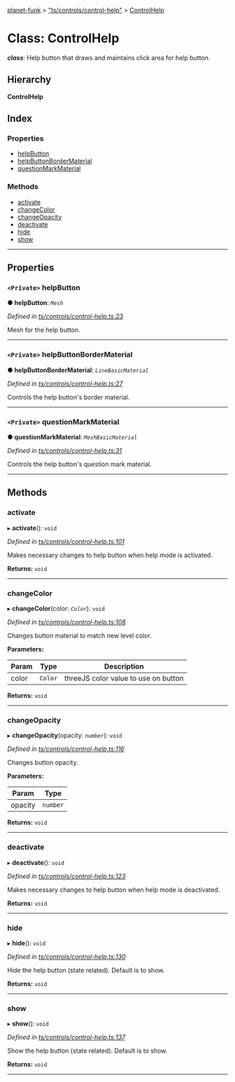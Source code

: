 [planet-funk](../README.md) > ["ts/controls/control-help"](../modules/_ts_controls_control_help_.md) > [ControlHelp](../classes/_ts_controls_control_help_.controlhelp.md)

# Class: ControlHelp

*__class__*: Help button that draws and maintains click area for help button.

## Hierarchy

**ControlHelp**

## Index

### Properties

* [helpButton](_ts_controls_control_help_.controlhelp.md#helpbutton)
* [helpButtonBorderMaterial](_ts_controls_control_help_.controlhelp.md#helpbuttonbordermaterial)
* [questionMarkMaterial](_ts_controls_control_help_.controlhelp.md#questionmarkmaterial)

### Methods

* [activate](_ts_controls_control_help_.controlhelp.md#activate)
* [changeColor](_ts_controls_control_help_.controlhelp.md#changecolor)
* [changeOpacity](_ts_controls_control_help_.controlhelp.md#changeopacity)
* [deactivate](_ts_controls_control_help_.controlhelp.md#deactivate)
* [hide](_ts_controls_control_help_.controlhelp.md#hide)
* [show](_ts_controls_control_help_.controlhelp.md#show)

---

## Properties

<a id="helpbutton"></a>

### `<Private>` helpButton

**● helpButton**: *`Mesh`*

*Defined in [ts/controls/control-help.ts:23](https://github.com/WilliamRADFunk/planet-funk/blob/ec9c023/src/ts/controls/control-help.ts#L23)*

Mesh for the help button.

___
<a id="helpbuttonbordermaterial"></a>

### `<Private>` helpButtonBorderMaterial

**● helpButtonBorderMaterial**: *`LineBasicMaterial`*

*Defined in [ts/controls/control-help.ts:27](https://github.com/WilliamRADFunk/planet-funk/blob/ec9c023/src/ts/controls/control-help.ts#L27)*

Controls the help button's border material.

___
<a id="questionmarkmaterial"></a>

### `<Private>` questionMarkMaterial

**● questionMarkMaterial**: *`MeshBasicMaterial`*

*Defined in [ts/controls/control-help.ts:31](https://github.com/WilliamRADFunk/planet-funk/blob/ec9c023/src/ts/controls/control-help.ts#L31)*

Controls the help button's question mark material.

___

## Methods

<a id="activate"></a>

###  activate

▸ **activate**(): `void`

*Defined in [ts/controls/control-help.ts:101](https://github.com/WilliamRADFunk/planet-funk/blob/ec9c023/src/ts/controls/control-help.ts#L101)*

Makes necessary changes to help button when help mode is activated.

**Returns:** `void`

___
<a id="changecolor"></a>

###  changeColor

▸ **changeColor**(color: *`Color`*): `void`

*Defined in [ts/controls/control-help.ts:108](https://github.com/WilliamRADFunk/planet-funk/blob/ec9c023/src/ts/controls/control-help.ts#L108)*

Changes button material to match new level color.

**Parameters:**

| Param | Type | Description |
| ------ | ------ | ------ |
| color | `Color` |  threeJS color value to use on button |

**Returns:** `void`

___
<a id="changeopacity"></a>

###  changeOpacity

▸ **changeOpacity**(opacity: *`number`*): `void`

*Defined in [ts/controls/control-help.ts:116](https://github.com/WilliamRADFunk/planet-funk/blob/ec9c023/src/ts/controls/control-help.ts#L116)*

Changes button opacity.

**Parameters:**

| Param | Type |
| ------ | ------ |
| opacity | `number` |

**Returns:** `void`

___
<a id="deactivate"></a>

###  deactivate

▸ **deactivate**(): `void`

*Defined in [ts/controls/control-help.ts:123](https://github.com/WilliamRADFunk/planet-funk/blob/ec9c023/src/ts/controls/control-help.ts#L123)*

Makes necessary changes to help button when help mode is deactivated.

**Returns:** `void`

___
<a id="hide"></a>

###  hide

▸ **hide**(): `void`

*Defined in [ts/controls/control-help.ts:130](https://github.com/WilliamRADFunk/planet-funk/blob/ec9c023/src/ts/controls/control-help.ts#L130)*

Hide the help button (state related). Default is to show.

**Returns:** `void`

___
<a id="show"></a>

###  show

▸ **show**(): `void`

*Defined in [ts/controls/control-help.ts:137](https://github.com/WilliamRADFunk/planet-funk/blob/ec9c023/src/ts/controls/control-help.ts#L137)*

Show the help button (state related). Default is to show.

**Returns:** `void`

___

